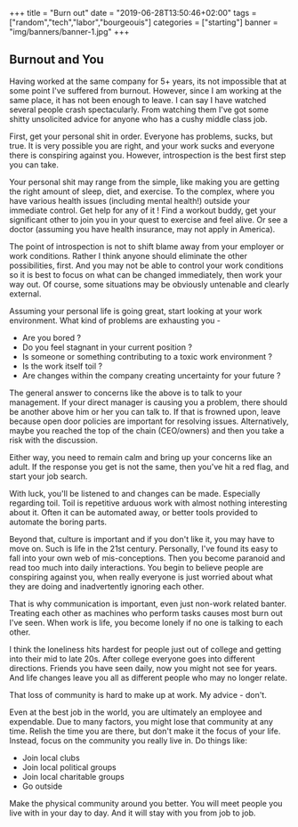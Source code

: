 +++
title = "Burn out"
date = "2019-06-28T13:50:46+02:00"
tags = ["random","tech","labor","bourgeouis"]
categories = ["starting"]
banner = "img/banners/banner-1.jpg"
+++

## Burnout and You

Having worked at the same company for 5+ years, its not impossible that at some point I've suffered from burnout.  However, since I am working at the same place, it has not been enough to leave.  I can say I have watched several people crash spectacularly.  From watching them I've got some shitty unsolicited advice for anyone who has a cushy middle class job.

First, get your personal shit in order.  Everyone has problems, sucks, but true.  It is very possible you are right, and your work sucks and everyone there is conspiring against you.  However, introspection is the best first step you can take.

Your personal shit may range from the simple, like making you are getting the right amount of sleep, diet, and exercise. To the complex, where you have various health issues (including mental health!) outside your immediate control.  Get help for any of it ! Find a workout buddy, get your significant other to join you in your quest to exercise and feel alive.  Or see a doctor (assuming you have health insurance, may not apply in America).

The point of introspection is not to shift blame away from your employer or work conditions.  Rather I think anyone should eliminate the other possibilities, first.  And you may not be able to control your work conditions so it is best to focus on what can be changed immediately, then work your way out.  Of course, some situations may be obviously untenable and clearly external.  

Assuming your personal life is going great, start looking at your work environment.  What kind of problems are exhausting you -

* Are you bored ?
* Do you feel stagnant in your current position ?
* Is someone or something contributing to a toxic work environment ?
* Is the work itself toil ?
* Are changes within the company creating uncertainty for your future ?

The general answer to concerns like the above is to talk to your management. If your direct manager is causing you a problem, there should be another above him or her you can talk to.  If that is frowned upon, leave because open door policies are important for resolving issues.  Alternatively, maybe you reached the top of the chain (CEO/owners) and then you take a risk with the discussion.  

Either way, you need to remain calm and bring up your concerns like an adult. If the response you get is not the same, then you've hit a red flag, and start your job search.  

With luck, you'll be listened to and changes can be made. Especially regarding toil.  Toil is repetitive arduous work with almost nothing interesting about it. Often it can be automated away, or better tools provided to automate the boring parts.  

Beyond that, culture is important and if you don't like it, you may have to move on.  Such is life in the 21st century.  Personally, I've found its easy to fall into your own web of mis-conceptions.  Then you become paranoid and read too much into daily interactions.  You begin to believe people are conspiring against you, when really everyone is just worried about what they are doing and inadvertently ignoring each other.

That is why communication is important, even just non-work related banter.  Treating each other as machines who perform tasks causes most burn out I've seen. When work is life, you become lonely if no one is talking to each other.   

I think the loneliness hits hardest for people just out of college and getting into their mid to late 20s.  After college everyone goes into different directions. Friends you have seen daily, now you might not see for years.  And life changes leave you all as different people who may no longer relate.

That loss of community is hard to make up at work.  My advice - don't.  

Even at the best job in the world, you are ultimately an employee and expendable.  Due to many factors, you might lose that community at any time.  Relish the time you are there, but don't make it the focus of your life.  Instead, focus on the community you really live in.  Do things like:

* Join local clubs
* Join local political groups
* Join local charitable groups
* Go outside

Make the physical community around you better. You will meet people you live with in your day to day.  And it will stay with you from job to job.
